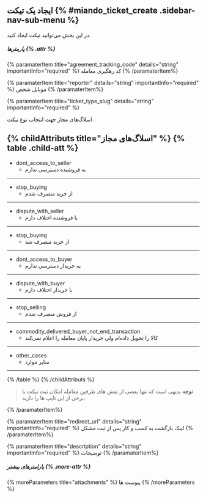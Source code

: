 ## ایجاد یک تیکت  {% #miando_ticket_create .sidebar-nav-sub-menu %}
در این بخش می‌توانید تیکت ایجاد کنید.
##### پارمترها {% .attr %}

 {% paramaterItem title="agreement_tracking_code" details="string" importantInfo="required" %}
  کد رهگیری معامله
  {% /paramaterItem%}

 {% paramaterItem title="reporter" details="string" importantInfo="required" %}
  موبایل شخص
  {% /paramaterItem%}

 {% paramaterItem title="ticket_type_slug" details="string" importantInfo="required" %}


  اسلاگ‌های مجاز جهت انتخاب نوع تیکت

{% childAttributs title="اسلاگ‌های مجاز" %}
  {% table .child-att %}
  ---
  * dont_access_to_seller
    * به فروشنده دسترسی ندارم
  ---
  * stop_buying
    * از خرید منصرف شدم
  ---
  * dispute_with_seller
    * با فروشنده اختلاف دارم
  ---
  * stop_buying
    *	از خرید منصرف شد
  ---
  * dont_access_to_buyer
    *	به خریدار دسترسی ندارم
  ---
  * dispute_with_buyer
    *	با خریدار اختلاف دارم
  ---
  * stop_selling
    *	از فروش منصرف شدم
  ---
  * commodity_delivered_buyer_not_end_transaction
    *	کالا را تحویل داده‌ام ولی خریدار پایان معامله را اعلام نمی‌کند
  ---
  * other_cases
    *	سایر موارد
  ---
  {% /table %}
{% /childAttributs %}
> **توجه**
> بدیهی است که تنها بعضی از نقش های طرفین معامله امکان ثبت تیکت با برخی از این تایپ ها را دارند.



  {% /paramaterItem%}

 {% paramaterItem title="redirect_url" details="string" importantInfo="required" %}
  لینک بازگشت به کسب و کار پس از ثبت مشکل 
  {% /paramaterItem%}

 {% paramaterItem title="description" details="string" importantInfo="required" %}
  توضیحات
  {% /paramaterItem%}


##### پارامترهای بیشتر {% .more-attr %}

{% moreParameters title="attachments" %}
پیوست ها
{% /moreParameters %}
